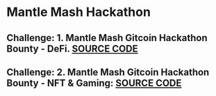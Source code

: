 # Mantle Mash Hackathon

## Challenge: 1. Mantle Mash Gitcoin Hackathon Bounty - DeFi. [SOURCE CODE](https://github.com/Agin-DropDisco/Mantle-Hackathon/tree/main/Mantle%20Mash%20-%20Gitcoin%20Hackathon%20Bounty%20-%20DeFi)


## Challenge: 2. Mantle Mash Gitcoin Hackathon Bounty - NFT & Gaming: [SOURCE CODE](https://github.com/Agin-DropDisco/Mantle-Hackathon/tree/main/Mantle%20Mash%20-%20Gitcoin%20Hackathon%20Bounty%20-%20NFT%20%26%20Gaming)

